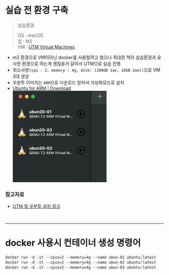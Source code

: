 # 실습 전 환경 구축

> 실습환경
> 
> OS : macOS  
> 칩 : M2  
> VM : [UTM Virtual Machines](https://mac.getutm.app/)

- m2 환경으로 VM이아닌 docker를 사용할려고 했으나 최대한 책의 실습환경과 유사한 환경으로 하는게 괜찮을거 같아서 UTM으로 실습 진행
- 최소사양`(cpu : 2, memory : 4g, disk: [100GB 1ae, 10GB 2ae])`으로 VM 3대 생성
- 우분투 이미지는 `ARM`으로 다운로드 받아서 가상화모드로 설치
- [Ubuntu for ARM | Download](https://ubuntu.com/download/server/arm)
![img.png](setting_image.png)


### 참고자료
- [UTM 및 우분투 설치 링크](https://www.lainyzine.com/ko/article/how-to-use-virtual-machines-on-apple-silicon-mac/)

<br/>

---
# docker 사용시 컨테이너 생성 명령어

```shell
docker run -d -it --cpus=2 --memory=4g --name ubun-01 ubuntu:latest
docker run -d -it --cpus=2 --memory=4g --name ubun-02 ubuntu:latest
docker run -d -it --cpus=2 --memory=4g --name ubun-03 ubuntu:latest
```
